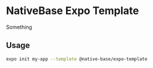 # NativeBase Expo Template

Something

## Usage

```sh
expo init my-app --template @native-base/expo-template
```
